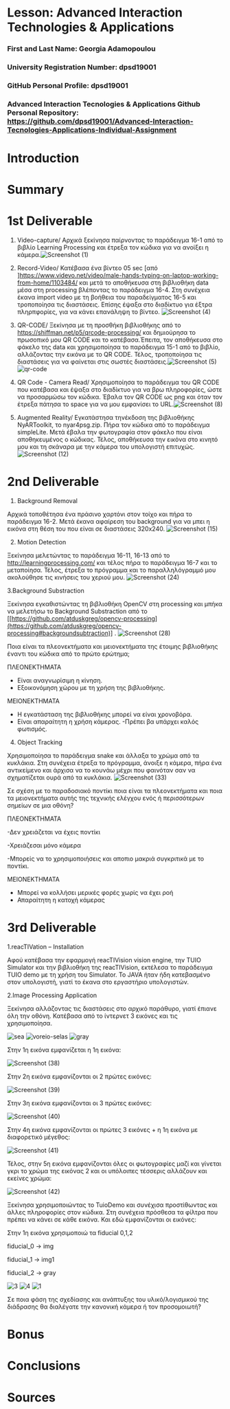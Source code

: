 # Lesson: Advanced Interaction Technologies & Applications

### First and Last Name: Georgia Adamopoulou
### University Registration Number: dpsd19001
### GitHub Personal Profile: dpsd19001
### Advanced Interaction Tecnologies & Applications Github Personal Repository: https://github.com/dpsd19001/Advanced-Interaction-Tecnologies-Applications-Individual-Assignment

# Introduction

# Summary


# 1st Deliverable


1. Video-capture/ Αρχικά ξεκίνησα παίρνοντας το παράδειγμα 16-1 από το βιβλίο Learning Processing και έτρεξα τον κώδικα για να ανοίξει η κάμερα.![Screenshot (1)](https://user-images.githubusercontent.com/100957090/199227746-c9fa038d-f9eb-4374-a11d-769113a7aa28.png)



2. Record-Video/ Κατέβασα ένα βίντεο 05 sec [από ]https://www.videvo.net/video/male-hands-typing-on-laptop-working-from-home/1103484/ και μετά το αποθήκευσα στη βιβλιοθήκη data μέσα στη processing βλέποντας το παράδειγμα 16-4. Στη συνέχεια έκανα import video με τη βοήθεια του παραδείγματος 16-5 και τροποποίησα τις διαστάσεις. Επίσης έψαξα στο διαδίκτυο για έξτρα πληρπφορίες, για να κάνει επανάληψη το βίντεο. ![Screenshot (4)](https://user-images.githubusercontent.com/100957090/199236758-613caf0b-fe2c-4863-aaab-dfd1694bbaa8.png)

3. QR-CODE/ Ξεκίνησα με τη προσθήκη βιβλιοθήκης από το https://shiffman.net/p5/qrcode-processing/ και δημιούρησα το πρωσοπικό μου QR CODE και το κατέβασα.Έπειτα, τον αποθήκευσα στο φάκελο της data και χρησιμοποίησα το παράδειγμα 15-1 από το βιβλίο, αλλάζοντας την εικόνα με το QR CODE. Τέλος, τροποποίησα τις διαστάσεις για να φαίνεται στις σωστές διαστάσεις.![Screenshot (5)](https://user-images.githubusercontent.com/100957090/199255351-a5bc8389-4399-4fd2-8001-413c6429bef2.png) ![qr-code](https://user-images.githubusercontent.com/100957090/199255530-a591bbb7-5aea-4e5d-b85a-f733d45d4296.png)

4. QR Code - Camera Read/ Χρησιμοποίησα το παράδειγμα του QR CODE που κατέβασα και έψαξα στο διαδίκτυο για να βρω πληροφορίες, ώστε να προσαρμώσω τον κώδικα. Έβαλα τον QR CODE ως png και όταν τον έτρεξα πάτησα το space για να μου εμφανίσει το URL.![Screenshot (8)](https://user-images.githubusercontent.com/100957090/199261364-8ef05daf-a18d-4a36-96e8-4de9804ed71c.png)

5.  Augmented Reality/ Εγκατάστησα τηνέκδοση της βιβλιοθήκης NyARToolkit, το nyar4psg.zip. Πήρα τον κώδικα από το παράδειγμα simpleLite. Μετά έβαλα την φωτογραφία στον φάκελο που είναι αποθηκευμένος ο κώδικας. Τέλος, αποθήκευσα την εικόνα στο κινητό μου και τη σκάναρα με την κάμερα του υπολογιστή επιτυχώς. ![Screenshot (12)](https://user-images.githubusercontent.com/100957090/199272119-b28a180c-05da-4b92-a258-7afc58d7f708.png)




# 2nd Deliverable
1. Background Removal


Αρχικά τοποθέτησα ένα πράσινο χαρτόνι στον τοίχο και πήρα το παράδειγμα 16-2. Μετά έκανα αφαίρεση του background για να μπει η εικόνα στη θέση του που είναι σε διαστάσεις 320x240.
![Screenshot (15)](https://user-images.githubusercontent.com/100957090/207062968-bf883469-c714-4c2a-ae8d-b00fa9fb76d3.png)

2. Motion Detection


Ξεκίνησα μελετώντας το παράδειγμα 16-11, 16-13 από το http://learningprocessing.com/ και τέλος πήρα το παράδειγμα 16-7 και το μεταποίησα. Τέλος, έτρεξα το πρόγραμμα και το παραλληλόγραμμό μου ακολούθησε τις κινήσεις του χεριού μου. ![Screenshot (24)](https://user-images.githubusercontent.com/100957090/207364393-a2371d0b-6588-44c4-b466-1dfb326ceb7a.png)

3.Background Substraction


Ξεκίνησα εγκαθιστώντας τη βιβλιοθήκη OpenCV στη processing και μπήκα να μελετήσω το Background Substraction από το [[https://github.com/atduskgreg/opencv-processing](https://github.com/atduskgreg/opencv-processing#backgroundsubtraction)] . ![Screenshot (28)](https://user-images.githubusercontent.com/100957090/207376442-70e427b8-47d5-44aa-b644-ad6bfe6558f9.png)

Ποια είναι τα πλεονεκτήματα και μειονεκτήματα της έτοιμης βιβλιοθήκης έναντι του κώδικα από το πρώτο ερώτημα;

ΠΛΕΟΝΕΚΤΗΜΑΤΑ  

- Είναι αναγνωρίσιμη η κίνηση.
- Εξοικονόμηση χώρου με τη χρήση της βιβλιοθήκης.

ΜΕΙΟΝΕΚΤΗΜΑΤΑ

- Η εγκατάσταση της βιβλιοθήκης μπορεί να είναι χρονοβόρα.
- Είναι απαραίτητη η χρήση κάμερας.
-Πρέπει βα υπάρχει καλός φωτισμός.

4. Object Tracking


Χρησιμοποίησα το παράδειγμα snake και άλλαξα το χρώμα από τα κυκλάκια. Στη συνέχεια έτρεξα το πρόγραμμα, άνοιξε η κάμερα, πήρα ένα αντικείμενο και άρχισα να το κουνάω μέχρι που φαινόταν σαν να σχηματίζεται ουρά από τα κυκλάκια.  ![Screenshot (33)](https://user-images.githubusercontent.com/100957090/207388176-24ee9097-6593-4d17-b3fa-111e4a1ae0a9.png)

Σε σχέση με το παραδοσιακό ποντίκι ποια είναι τα πλεονεκτήματα και ποια τα μειονεκτήματα αυτής της τεχνικής ελέγχου ενός ή περισσότερων σημείων σε μια οθόνη?

ΠΛΕΟΝΕΚΤΗΜΑΤΑ   

-Δεν χρειάζεται να έχεις ποντίκι

-Χρειάζεσαι μόνο κάμερα

-Μπορείς να το χρησιμοποιήσεις και αποπιο μακριά συγκριτικά με το ποντίκι.

ΜΕΙΟΝΕΚΤΗΜΑΤΑ

- Μπορεί να κολλήσει μερικές φορές χωρίς να έχει ροή
- Απαραίτητη η κατοχή κάμερας


# 3rd Deliverable 
1.reacTIVation – Installation

Αφού κατέβασα την εφαρμογή reacTIVision vision engine, την TUIO Simulator και την βιβλιοθήκη της reacTIVision, εκτέλεσα το παράδειγμα TUIO demo με τη χρήση του Simulator. Το JAVA ήταν ήδη κατεβασμένο στον υπολογιστή, γιατί το έκανα στο εργαστήριο υπολογιστών.


2.Image Processing Application

Ξεκίνησα αλλάζοντας τις διαστάσεις στο αρχικό παράθυρο, γιατί έπιανε όλη την οθόνη. Κατέβασα από το ίντερνετ 3 εικόνες και τις χρησιμοποίησα. 


![sea](https://user-images.githubusercontent.com/100957090/212116032-046e6a3b-a660-4cf3-bf63-582a7c46950a.jpg) ![voreio-selas](https://user-images.githubusercontent.com/100957090/212116286-14d4a9b0-7a1a-43df-b1df-c4de715fb3ba.jpg) ![gray](https://user-images.githubusercontent.com/100957090/212116313-e3b1fc61-0894-4c86-a1c0-493b8db7b9b4.png)


Στην 1η εικόνα εμφανίζεται η 1η εικόνα:


![Screenshot (38)](https://user-images.githubusercontent.com/100957090/212124544-c21ce6fe-4870-4a72-8e6a-99a8e4b8244d.png)

Στην 2η εικόνα εμφανίζονται οι 2 πρώτες εικόνες:


![Screenshot (39)](https://user-images.githubusercontent.com/100957090/212124661-2d2012c5-9003-4dd5-8cd0-433ee7e325ee.png)

Στην 3η εικόνα εμφανίζονται οι 3 πρώτες εικόνες:

![Screenshot (40)](https://user-images.githubusercontent.com/100957090/212124794-1b5eda3b-112d-41cb-924f-039392dc167a.png)

Στην 4η εικόνα εμφανίζονται οι πρώτες 3 εικόνες + η 1η εικόνα με διαφορετικό μέγεθος:

![Screenshot (41)](https://user-images.githubusercontent.com/100957090/212125016-165dddc5-f869-41bd-82bd-00e660e282b0.png)

Τέλος, στην 5η εικόνα εμφανίζονται όλες οι φωτογραφίες μαζί και γίνεται γκρι το χρώμα της εικόνας 2 και οι υπόλοιπες τέσσερις αλλάζουν και εκείνες χρώμα:

![Screenshot (42)](https://user-images.githubusercontent.com/100957090/212125090-bebe2945-eba4-4684-9f0e-64d045d1d894.png)



Ξεκίνησα χρησιμοποιώντας το TuioDemo και συνέχισα προστίθωντας και άλλες πληροφορίες στον κώδικα. Στη συνέχεια πρόσθεσα τα φίλτρα που πρέπει να κάνει σε κάθε εικόνα.
Και εδώ εμφανίζονται οι εικόνες: 


Στην 1η εικόνα χρησιμοποιώ τα fiducial 0,1,2 

fiducial_0 -> img

fiducial_1 -> img1

fiducial_2 -> gray



![3](https://user-images.githubusercontent.com/100957090/212121517-82f263d6-8efc-4b3f-a352-ad2ebcb83948.png)
![4](https://user-images.githubusercontent.com/100957090/212121626-ac0bd5bb-dfec-4c6e-a565-39229689d71e.png)
![1](https://user-images.githubusercontent.com/100957090/212121657-d14695c5-b6c2-4f8c-84bc-9d710d90fa5f.png)


Σε ποια φάση της σχεδίασης και ανάπτυξης του υλικό/λογισμικού της διάδρασης θα διαλέγατε την κανονική κάμερα ή τον προσομοιωτή?




# Bonus 


# Conclusions


# Sources
